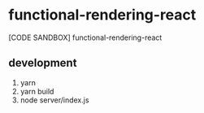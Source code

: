 # functional-rendering-react
[CODE SANDBOX] functional-rendering-react

##  development

1. yarn
2. yarn build
3. node server/index.js
